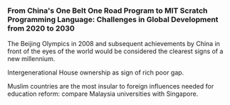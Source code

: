 ### From China's One Belt One Road Program to MIT Scratch Programming Language: Challenges in Global Development from 2020 to 2030

The Beijing Olympics in 2008 and subsequent achievements by China in front of the eyes of the world would be considered the clearest signs of a new millennium.

Intergenerational House ownership as sign of rich poor gap.

Muslim countries are the most insular to foreign influences needed for education reform: compare Malaysia universities with Singapore.


